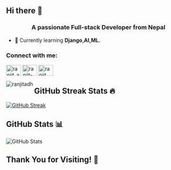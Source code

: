 ## Hi there 👋
<h3 align="center">A passionate Full-stack Developer from Nepal</h3>




- 🌱 Currently learning **Django,AI,ML.**

<h3 align="left">Connect with me:</h3>
<p align="left">
<a href="https://twitter.com/ranjit_adh" target="blank"><img align="center" src="https://raw.githubusercontent.com/rahuldkjain/github-profile-readme-generator/master/src/images/icons/Social/twitter.svg" alt="ranjit_adh" height="30" width="40" /></a>
<a href="https://linkedin.com/in/ranjit-adhikari" target="blank"><img align="center" src="https://raw.githubusercontent.com/rahuldkjain/github-profile-readme-generator/master/src/images/icons/Social/linked-in-alt.svg" alt="ranjit-adhikari" height="30" width="40" /></a>
<a href="https://instagram.com/ranjit_.adh" target="blank"><img align="center" src="https://raw.githubusercontent.com/rahuldkjain/github-profile-readme-generator/master/src/images/icons/Social/instagram.svg" alt="ranjit_.adh" height="30" width="40" /></a>
</p>
<p><img align="left" src="https://streak-stats.demolab.com?user=ranjitadh&theme=tokyonight&hide_border=true" alt="ranjitadh" /></p>



## GitHub Streak Stats 🔥
[![GitHub Streak](https://streak-stats.demolab.com?user=ranjitadh&theme=tokyonight&hide_border=true)](https://git.io/streak-stats)


## GitHub Stats 📊
![GitHub Stats](https://github-readme-stats.vercel.app/api?username=ranjitadh&show_icons=true&theme=tokyonight)

## Thank You for Visiting! 🚀


